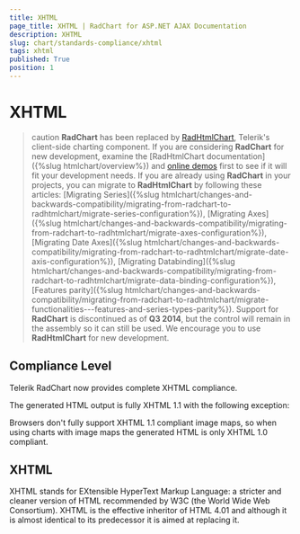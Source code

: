 ```yaml
---
title: XHTML
page_title: XHTML | RadChart for ASP.NET AJAX Documentation
description: XHTML
slug: chart/standards-compliance/xhtml
tags: xhtml
published: True
position: 1
---
```


# XHTML

>caution  **RadChart** has been replaced by [RadHtmlChart](https://www.telerik.com/products/aspnet-ajax/html-chart.aspx), Telerik's client-side charting component. If you are considering **RadChart** for new development, examine the [RadHtmlChart documentation]({%slug htmlchart/overview%}) and [online demos](https://demos.telerik.com/aspnet-ajax/htmlchart/examples/overview/defaultcs.aspx) first to see if it will fit your development needs. If you are already using **RadChart** in your projects, you can migrate to **RadHtmlChart** by following these articles: [Migrating Series]({%slug htmlchart/changes-and-backwards-compatibility/migrating-from-radchart-to-radhtmlchart/migrate-series-configuration%}), [Migrating Axes]({%slug htmlchart/changes-and-backwards-compatibility/migrating-from-radchart-to-radhtmlchart/migrate-axes-configuration%}), [Migrating Date Axes]({%slug htmlchart/changes-and-backwards-compatibility/migrating-from-radchart-to-radhtmlchart/migrate-date-axis-configuration%}), [Migrating Databinding]({%slug htmlchart/changes-and-backwards-compatibility/migrating-from-radchart-to-radhtmlchart/migrate-data-binding-configuration%}), [Features parity]({%slug htmlchart/changes-and-backwards-compatibility/migrating-from-radchart-to-radhtmlchart/migrate-functionalities---features-and-series-types-parity%}). Support for **RadChart** is discontinued as of **Q3 2014**, but the control will remain in the assembly so it can still be used. We encourage you to use **RadHtmlChart** for new development.

## Compliance Level

Telerik RadChart now provides complete XHTML compliance.

The generated HTML output is fully XHTML 1.1 with the following exception:

Browsers don't fully support XHTML 1.1 compliant image maps, so when using charts with image maps the generated HTML is only XHTML 1.0 compliant.

## XHTML

XHTML stands for EXtensible HyperText Markup Language: a stricter and cleaner version of HTML recommended by W3C (the World Wide Web Consortium). XHTML is the effective inheritor of HTML 4.01 and although it is almost identical to its predecessor it is aimed at replacing it.


